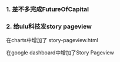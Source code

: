 ### 1. 差不多完成FutureOfCapital

### 2. 给ulu科技发story pageview
在charts中增加了 story-pageview.html

在google dashboard中增加了Story Pageview